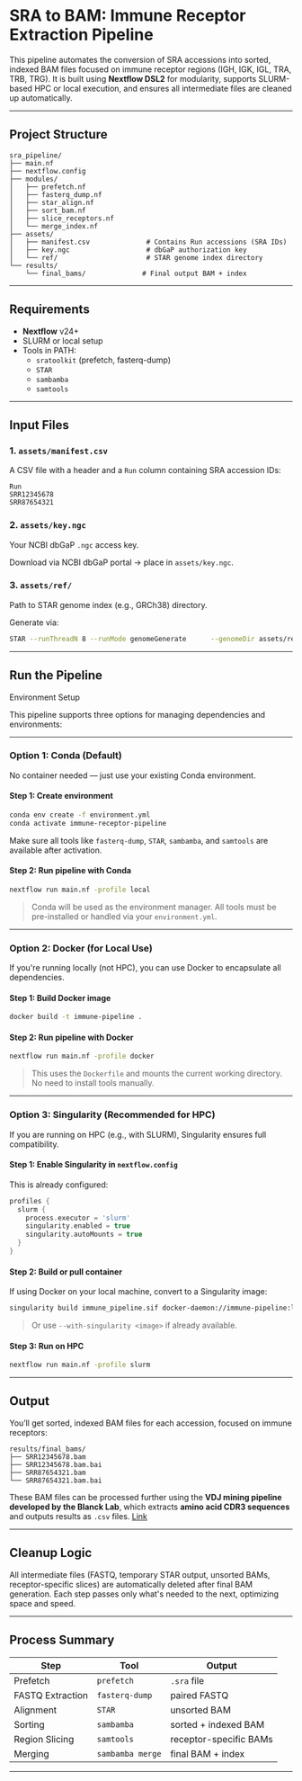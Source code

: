 # SRA to BAM: Immune Receptor Extraction Pipeline        

This pipeline automates the conversion of SRA accessions into sorted, indexed BAM files focused on immune receptor regions (IGH, IGK, IGL, TRA, TRB, TRG). It is built using **Nextflow DSL2** for modularity, supports SLURM-based HPC or local execution, and ensures all intermediate files are cleaned up automatically.

---

## Project Structure

```
sra_pipeline/
├── main.nf
├── nextflow.config
├── modules/
│   ├── prefetch.nf
│   ├── fasterq_dump.nf
│   ├── star_align.nf
│   ├── sort_bam.nf
│   ├── slice_receptors.nf
│   └── merge_index.nf
├── assets/
│   ├── manifest.csv              # Contains Run accessions (SRA IDs)
│   ├── key.ngc                   # dbGaP authorization key
│   └── ref/                      # STAR genome index directory
└── results/
    └── final_bams/              # Final output BAM + index
```

---

## Requirements

- **Nextflow** v24+
- SLURM or local setup
- Tools in PATH:
  - `sratoolkit` (prefetch, fasterq-dump)
  - `STAR`
  - `sambamba`
  - `samtools`

---

## Input Files

### 1. `assets/manifest.csv`

A CSV file with a header and a `Run` column containing SRA accession IDs:

```csv
Run
SRR12345678
SRR87654321
```

### 2. `assets/key.ngc`

Your NCBI dbGaP `.ngc` access key.

Download via NCBI dbGaP portal → place in `assets/key.ngc`.

### 3. `assets/ref/`

Path to STAR genome index (e.g., GRCh38) directory.

Generate via:

```bash
STAR --runThreadN 8 --runMode genomeGenerate      --genomeDir assets/ref      --genomeFastaFiles genome.fa      --sjdbGTFfile annotation.gtf      --sjdbOverhang 100
```

---

## Run the Pipeline

Environment Setup

This pipeline supports three options for managing dependencies and environments:

---

### Option 1: Conda (Default)
No container needed — just use your existing Conda environment.

#### Step 1: Create environment

```bash
conda env create -f environment.yml
conda activate immune-receptor-pipeline
```

Make sure all tools like `fasterq-dump`, `STAR`, `sambamba`, and `samtools` are available after activation.

#### Step 2: Run pipeline with Conda

```bash
nextflow run main.nf -profile local
```

> Conda will be used as the environment manager. All tools must be pre-installed or handled via your `environment.yml`.

---

### Option 2: Docker (for Local Use)

If you're running locally (not HPC), you can use Docker to encapsulate all dependencies.

#### Step 1: Build Docker image

```bash
docker build -t immune-pipeline .
```

#### Step 2: Run pipeline with Docker

```bash
nextflow run main.nf -profile docker
```

> This uses the `Dockerfile` and mounts the current working directory. No need to install tools manually.

---

### Option 3: Singularity (Recommended for HPC)

If you are running on HPC (e.g., with SLURM), Singularity ensures full compatibility.

#### Step 1: Enable Singularity in `nextflow.config`

This is already configured:

```groovy
profiles {
  slurm {
    process.executor = 'slurm'
    singularity.enabled = true
    singularity.autoMounts = true
  }
}
```

#### Step 2: Build or pull container

If using Docker on your local machine, convert to a Singularity image:

```bash
singularity build immune_pipeline.sif docker-daemon://immune-pipeline:latest
```

> Or use `--with-singularity <image>` if already available.

#### Step 3: Run on HPC

```bash
nextflow run main.nf -profile slurm
```

---
## Output

You’ll get sorted, indexed BAM files for each accession, focused on immune receptors:

```
results/final_bams/
├── SRR12345678.bam
├── SRR12345678.bam.bai
├── SRR87654321.bam
└── SRR87654321.bam.bai
```

These BAM files can be processed further using the **VDJ mining pipeline developed by the Blanck Lab**, which extracts **amino acid CDR3 sequences** and outputs results as `.csv` files. [Link](https://github.com/arpansahoo/vdj)

---

## Cleanup Logic

All intermediate files (FASTQ, temporary STAR output, unsorted BAMs, receptor-specific slices) are automatically deleted after final BAM generation. Each step passes only what's needed to the next, optimizing space and speed.

---

## Process Summary

| Step            | Tool            | Output                            |
|-----------------|-----------------|-----------------------------------|
| Prefetch        | `prefetch`      | `.sra` file                       |
| FASTQ Extraction| `fasterq-dump`  | paired FASTQ                      |
| Alignment       | `STAR`          | unsorted BAM                      |
| Sorting         | `sambamba`      | sorted + indexed BAM              |
| Region Slicing  | `samtools`      | receptor-specific BAMs            |
| Merging         | `sambamba merge`| final BAM + index                 |

---


